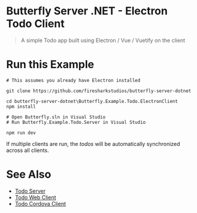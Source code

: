 # Butterfly Server .NET - Electron Todo Client

> A simple Todo app built using Electron / Vue / Vuetify on the client


# Run this Example

```
# This assumes you already have Electron installed

git clone https://github.com/firesharkstudios/butterfly-server-dotnet

cd butterfly-server-dotnet\Butterfly.Example.Todo.ElectronClient
npm install

# Open Butterfly.sln in Visual Studio
# Run Butterfly.Example.Todo.Server in Visual Studio

npm run dev
```

If multiple clients are run, the *todos* will be automatically synchronized across all clients.

# See Also

- [Todo Server](https://github.com/firesharkstudios/butterfly-server-dotnet/tree/master/Butterfly.Example.Todo.Server)
- [Todo Web Client](https://github.com/firesharkstudios/butterfly-server-dotnet/tree/master/Butterfly.Example.Todo.Client)
- [Todo Cordova Client](https://github.com/firesharkstudios/butterfly-server-dotnet/tree/master/Butterfly.Example.Todo.CordovaClient)
